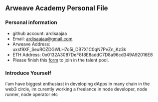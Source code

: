 ## Arweave Academy Personal File

### Personal information

- github account: ardisaajaa
- Email: ardisaajaa@gmail.com
- Arweave Address: uxsf9XF_SeuROZDGWLH7o5i_DB7X1C0qN7PvZn_Kz3k
- ETH Address: 0x0132A3087DeF8f8E8addC7D8a96cd349A92016E8
- Please finish this [form](https://docs.google.com/forms/d/e/1FAIpQLSfWA5fIIcBgmRppm3jNz5vmf9Mai_QMVil-2pO4r7YKn_Zhtw/viewform?usp=sf_link) to join in the talent pool.

### Introduce Yourself
 i'am have biggest enthusiast in developing dApps in many chain in the web3 circle, im curently working a freelance in node developer, node runner, node operator etc
